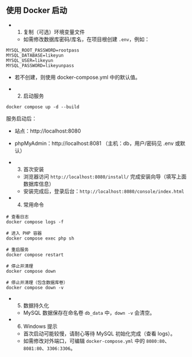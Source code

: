 ## 使用 Docker 启动

- 1) 复制（可选）环境变量文件
  - 如需修改数据库密码/库名，在项目根创建 `.env`，例如：
```
MYSQL_ROOT_PASSWORD=rootpass
MYSQL_DATABASE=likeyun
MYSQL_USER=likeyun
MYSQL_PASSWORD=likeyunpass
```
  - 若不创建，则使用 docker-compose.yml 中的默认值。

- 2) 启动服务
```
docker compose up -d --build
```
服务启动后：
- 站点：http://localhost:8080
- phpMyAdmin：http://localhost:8081  （主机：db，用户/密码见 .env 或默认）

- 3) 首次安装
  - 浏览器访问 `http://localhost:8080/install/` 完成安装向导（填写上面数据库信息）
  - 安装完成后，登录后台：`http://localhost:8080/console/index.html`

- 4) 常用命令
```
# 查看日志
docker compose logs -f

# 进入 PHP 容器
docker compose exec php sh

# 重启服务
docker compose restart

# 停止并清理
docker compose down

# 停止并清理（包含数据库卷）
docker compose down -v
```

- 5) 数据持久化
  - MySQL 数据保存在命名卷 `db_data` 中，`down -v` 会清空。

- 6) Windows 提示
  - 首次启动可能较慢，请耐心等待 MySQL 初始化完成（查看 logs）。
  - 如需修改对外端口，可编辑 `docker-compose.yml` 中的 `8080:80`、`8081:80`、`3306:3306`。 